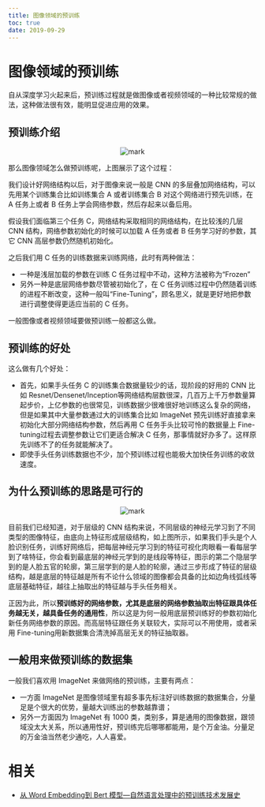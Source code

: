 ```yaml
---
title: 图像领域的预训练
toc: true
date: 2019-09-29
---
```

# 图像领域的预训练

自从深度学习火起来后，预训练过程就是做图像或者视频领域的一种比较常规的做法，这种做法很有效，能明显促进应用的效果。

## 预训练介绍

<center>

![mark](http://images.iterate.site/blog/image/20190926/uhGH92c61MAI.png?imageslim)


</center>




那么图像领域怎么做预训练呢，上图展示了这个过程：

我们设计好网络结构以后，对于图像来说一般是 CNN 的多层叠加网络结构，可以先用某个训练集合比如训练集合 A 或者训练集合 B 对这个网络进行预先训练，在 A 任务上或者 B 任务上学会网络参数，然后存起来以备后用。

假设我们面临第三个任务 C，网络结构采取相同的网络结构，在比较浅的几层 CNN 结构，网络参数初始化的时候可以加载 A 任务或者 B 任务学习好的参数，其它 CNN 高层参数仍然随机初始化。

之后我们用 C 任务的训练数据来训练网络，此时有两种做法：

- 一种是浅层加载的参数在训练 C 任务过程中不动，这种方法被称为“Frozen”
- 另外一种是底层网络参数尽管被初始化了，在 C 任务训练过程中仍然随着训练的进程不断改变，这种一般叫“Fine-Tuning”，顾名思义，就是更好地把参数进行调整使得更适应当前的 C 任务。

一般图像或者视频领域要做预训练一般都这么做。


## 预训练的好处

这么做有几个好处：

- 首先，如果手头任务 C 的训练集合数据量较少的话，现阶段的好用的 CNN 比如 Resnet/Densenet/Inception等网络结构层数很深，几百万上千万参数量算起步价，上亿参数的也很常见，训练数据少很难很好地训练这么复杂的网络，但是如果其中大量参数通过大的训练集合比如 ImageNet 预先训练好直接拿来初始化大部分网络结构参数，然后再用 C 任务手头比较可怜的数据量上 Fine-tuning过程去调整参数让它们更适合解决 C 任务，那事情就好办多了。这样原先训练不了的任务就能解决了。
- 即使手头任务训练数据也不少，加个预训练过程也能极大加快任务训练的收敛速度。


## 为什么预训练的思路是可行的



<center>

![mark](http://images.iterate.site/blog/image/20190926/Ws4QjMPX36f0.png?imageslim)

</center>



目前我们已经知道，对于层级的 CNN 结构来说，不同层级的神经元学习到了不同类型的图像特征，由底向上特征形成层级结构，如上图所示，如果我们手头是个人脸识别任务，训练好网络后，把每层神经元学习到的特征可视化肉眼看一看每层学到了啥特征，你会看到最底层的神经元学到的是线段等特征，图示的第二个隐层学到的是人脸五官的轮廓，第三层学到的是人脸的轮廓，通过三步形成了特征的层级结构，越是底层的特征越是所有不论什么领域的图像都会具备的比如边角线弧线等底层基础特征，越往上抽取出的特征越与手头任务相关。

正因为此，所以**预训练好的网络参数，尤其是底层的网络参数抽取出特征跟具体任务越无关，越具备任务的通用性**，所以这是为何一般用底层预训练好的参数初始化新任务网络参数的原因。而高层特征跟任务关联较大，实际可以不用使用，或者采用 Fine-tuning用新数据集合清洗掉高层无关的特征抽取器。

## 一般用来做预训练的数据集


一般我们喜欢用 ImageNet 来做网络的预训练，主要有两点：

- 一方面 ImageNet 是图像领域里有超多事先标注好训练数据的数据集合，分量足是个很大的优势，量越大训练出的参数越靠谱；
- 另外一方面因为 ImageNet 有 1000 类，类别多，算是通用的图像数据，跟领域没太大关系，所以通用性好，预训练完后哪哪都能用，是个万金油。分量足的万金油当然老少通吃，人人喜爱。




# 相关

- [从 Word Embedding到 Bert 模型—自然语言处理中的预训练技术发展史](https://zhuanlan.zhihu.com/p/49271699)
